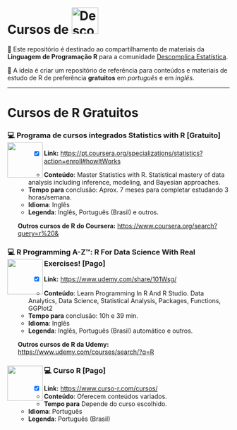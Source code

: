 # Cursos de <a  href="https://www.instagram.com/descomplicaestatistica/"> <img src="https://www.cbib.cl/wp-content/uploads/2019/10/Logo-RStudio-imagen-destacada.png" title="Descomplica Estatistica" class="center" width="60">  </a>  

:file_folder: Este repositório é destinado ao compartilhamento de materiais da **Linguagem de Programação R** para a comunidade
[Descomplica Estatística](https://www.instagram.com/descomplicaestatistica/). 

:pushpin: A ideia é criar um repositório de referência para conteúdos e materiais de estudo de R de preferência **gratuitos** em *português* e em *inglês*.

------

# Cursos de R Gratuitos

### :computer: Programa de cursos integrados Statistics with R [Gratuito] <img align="left" width="80" src="https://pbs.twimg.com/media/ETVHi8oUYAAt8Bi.png">

- [x] **Link:** https://pt.coursera.org/specializations/statistics?action=enroll#howItWorks
  -  **Conteúdo**: Master Statistics with R. Statistical mastery of data analysis including inference, modeling, and Bayesian approaches.
  - **Tempo para** conclusão: Aprox. 7 meses para completar estudando 3 horas/semana.
  - **Idioma**: Inglês 
  - **Legenda**: Inglês, Português (Brasil) e outros. 
  
  **Outros cursos de R do Coursera:** https://www.coursera.org/search?query=r%20&
  

### :computer: R Programming A-Z™: R For Data Science With Real Exercises! [Pago] <img align="left" width="80" src="https://logodownload.org/wp-content/uploads/2019/07/udemy-logo.png"> 

- [x] **Link:** https://www.udemy.com/share/101Wsg/
  -  **Conteúdo**: Learn Programming In R And R Studio. Data Analytics, Data Science, Statistical Analysis, Packages, Functions, GGPlot2
  - **Tempo para** conclusão: 10h e 39 min. 
  - **Idioma**: Inglês 
  - **Legenda**: Inglês, Português (Brasil) automático e outros.

  **Outros cursos de R da Udemy:** https://www.udemy.com/courses/search/?q=R


### :computer: Curso R [Pago] <img align="left" width="80" src="https://discourse.curso-r.com/uploads/default/optimized/1X/829ce65977fd40e2b4f6fb2ed8c1d63fc89dd5ef_2_1024x376.png"> 

- [x] **Link:** https://www.curso-r.com/cursos/
  - **Conteúdo**: Oferecem conteúdos variados.
  - **Tempo para** Depende do curso escolhido.
  - **Idioma**: Português 
  - **Legenda**: Português (Brasil)

